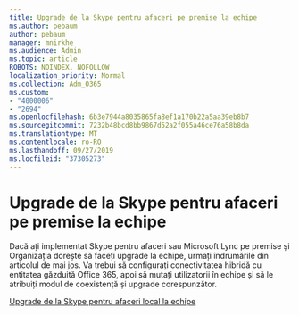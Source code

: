 ```yaml
---
title: Upgrade de la Skype pentru afaceri pe premise la echipe
ms.author: pebaum
author: pebaum
manager: mnirkhe
ms.audience: Admin
ms.topic: article
ROBOTS: NOINDEX, NOFOLLOW
localization_priority: Normal
ms.collection: Adm_O365
ms.custom:
- "4000006"
- "2694"
ms.openlocfilehash: 6b3e7944a8035865fa8ef1a170b22a5aa39eb8b7
ms.sourcegitcommit: 7232b48bcd8bb9867d52a2f055a46ce76a58b8da
ms.translationtype: MT
ms.contentlocale: ro-RO
ms.lasthandoff: 09/27/2019
ms.locfileid: "37305273"
---
```

# <a name="upgrade-from-skype-for-business-on-premises-to-teams"></a>Upgrade de la Skype pentru afaceri pe premise la echipe

Dacă ați implementat Skype pentru afaceri sau Microsoft Lync pe premise și Organizația dorește să faceți upgrade la echipe, urmați îndrumările din articolul de mai jos. Va trebui să configurați conectivitatea hibridă cu entitatea găzduită Office 365, apoi să mutați utilizatorii în echipe și să le atribuiți modul de coexistență și upgrade corespunzător. 

[Upgrade de la Skype pentru afaceri local la echipe](https://docs.microsoft.com/MicrosoftTeams/upgrade-to-teams-execute-skypeforbusinesshybridonprem)

